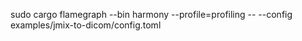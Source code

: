 sudo cargo flamegraph --bin harmony --profile=profiling -- --config examples/jmix-to-dicom/config.toml